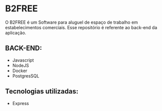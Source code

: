 
<h1>B2FREE</h1>
<p>O B2FREE é um Software para aluguel de espaço de trabalho em estabelecimentos comerciais. Esse repositório é referente ao back-end da aplicação.</p>

<h2>BACK-END:</h2>
<ul>
    <li>Javascript</li>
    <li>NodeJS</li>
    <li>Docker</li>
    <li>PostgresSQL</li>
</ul>

<h2>Tecnologias utilizadas:</h2>
<ul>
    <li>Express</li>
   
</ul>
